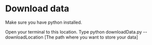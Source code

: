 # Download data
Make sure you have python installed.

Open your terminal to this location. Type python downloadData.py --downloadLocation [The path where you want to store your data]